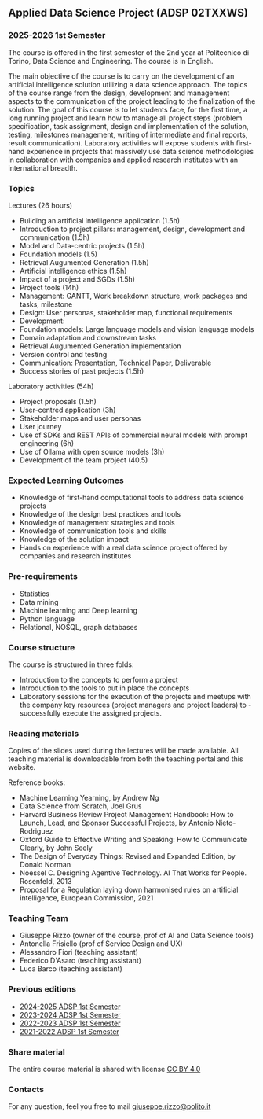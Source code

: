 ## Applied Data Science Project (ADSP 02TXXWS)

### 2025-2026 1st Semester

The course is offered in the first semester of the 2nd year at Politecnico di Torino, Data Science and Engineering. The course is in English. 

The main objective of the course is to carry on the development of an artificial intelligence solution utilizing a data science approach. The topics of the course range from the design, development and management aspects to the communication of the project leading to the finalization of the solution.
The goal of this course is to let students face, for the first time, a long running project and learn how to manage all project steps (problem specification, task assignment, design and implementation of the solution, testing, milestones management, writing of intermediate and final reports, result communication).
Laboratory activities will expose students with first-hand experience in projects that massively use data science methodologies in collaboration with companies and applied research institutes with an international breadth.

### Topics
Lectures (26 hours)
- Building an artificial intelligence application (1.5h)
- Introduction to project pillars: management, design, development and communication (1.5h)
- Model and Data-centric projects (1.5h)
- Foundation models (1.5)
- Retrieval Augumented Generation (1.5h)
- Artificial intelligence ethics (1.5h)
- Impact of a project and SGDs (1.5h)
- Project tools (14h)
- Management: GANTT, Work breakdown structure, work packages and tasks, milestone
- Design: User personas, stakeholder map, functional requirements
- Development:
- Foundation models: Large language models and vision language models
- Domain adaptation and downstream tasks
- Retrieval Augumented Generation implementation
- Version control and testing
- Communication: Presentation, Technical Paper, Deliverable
- Success stories of past projects (1.5h)

Laboratory activities (54h)
- Project proposals (1.5h)
- User-centred application (3h)
- Stakeholder maps and user personas
- User journey
- Use of SDKs and REST APIs of commercial neural models with prompt engineering (6h)
- Use of Ollama with open source models (3h)
- Development of the team project (40.5)

### Expected Learning Outcomes 
- Knowledge of first-hand computational tools to address data science projects  
- Knowledge of the design best practices and tools
- Knowledge of management strategies and tools
- Knowledge of communication tools and skills
- Knowledge of the solution impact 
- Hands on experience with a real data science project offered by companies and research institutes

### Pre-requirements 
- Statistics
- Data mining
- Machine learning and Deep learning 
- Python language
- Relational, NOSQL, graph databases

### Course structure 
The course is structured in three folds: 
- Introduction to the concepts to perform a project
- Introduction to the tools to put in place the concepts
- Laboratory sessions for the execution of the projects and meetups with the company key resources (project managers and project leaders) to - successfully execute the assigned projects.

### Reading materials 
Copies of the slides used during the lectures will be made available. All teaching material is downloadable from both the teaching portal and this website. 

Reference books: 
- Machine Learning Yearning, by Andrew Ng
- Data Science from Scratch, Joel Grus
- Harvard Business Review Project Management Handbook: How to Launch, Lead, and Sponsor Successful Projects, by Antonio Nieto-Rodriguez
- Oxford Guide to Effective Writing and Speaking: How to Communicate Clearly, by John Seely
- The Design of Everyday Things: Revised and Expanded Edition, by Donald Norman
- Noessel C. Designing Agentive Technology. AI That Works for People. Rosenfeld, 2013
- Proposal for a Regulation laying down harmonised rules on artificial intelligence, European Commission, 2021

### Teaching Team
- Giuseppe Rizzo (owner of the course, prof of AI and Data Science tools)
- Antonella Frisiello (prof of Service Design and UX)
- Alessandro Fiori (teaching assistant)
- Federico D'Asaro (teaching assistant)
- Luca Barco (teaching assistant) 

### Previous editions
- [2024-2025 ADSP 1st Semester](https://adsp-polito.github.io/2024/)
- [2023-2024 ADSP 1st Semester](https://adsp-polito.github.io/2023/)
- [2022-2023 ADSP 1st Semester](https://adsp-polito.github.io/2022/)
- [2021-2022 ADSP 1st Semester](https://adsp-polito.github.io/2021/)

### Share material
The entire course material is shared with license [CC BY 4.0](https://creativecommons.org/licenses/by/4.0/) 

### Contacts
For any question, feel you free to mail <giuseppe.rizzo@polito.it>
